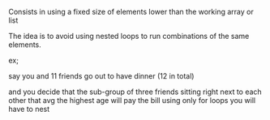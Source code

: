 
Consists in using a fixed size of
elements lower than the working array or list

The idea is to avoid using nested loops to run 
combinations of the same elements.

ex;

say you and 11 friends go out to have dinner (12 in total)

and you decide that the sub-group of three friends 
sitting right next to each other that avg 
the highest age will pay the bill
using only for loops you will have to nest  